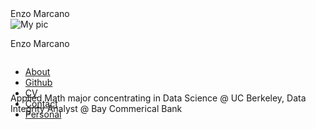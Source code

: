 <head>
    <meta charset = "UTF-8">
    <class="title">Enzo Marcano</title>
    <link href="https://fonts.googleapis.com/css?family=Roboto+Mono&display=swap" rel="stylesheet">
    <link rel="stylesheet" href="style.css">
</head>
<body>
    <div class="main">
        <div class="pad"></div>
        <img class="ppic" src="/home/xhit/Downloads/mypic.png" alt="My pic">
        <p class="title">Enzo Marcano</p>
        <div class="pure-menu pure-menu-horizontal" style="display:inline-block; height:3em;">
            <ul class="pure-menu-list">
                <li class="pure-menu-item"><a href="#" class="pure-menu-link"><u>About</u></a></li>
                <li class="pure-menu-item"><a href="https://github.com/esmarcano" class="pure-menu-link">Github</a></li>
                <li class="pure-menu-item"><a href="" class="pure-menu-link">CV</a></li>
                <li class="pure-menu-item"><a href="mailto:enzosmarcano@gmail.com" class="pure-menu-link">Contact</a></li>
                <li class="pure-menu-item"><a href="" class="pure-menu-link">Personal</a></li>
            </ul>
        </div>
        <p class="about">Applied Math major concentrating in Data Science @ UC Berkeley, Data Integrity Analyst @ Bay Commerical Bank</p>
    </div>
</body>
